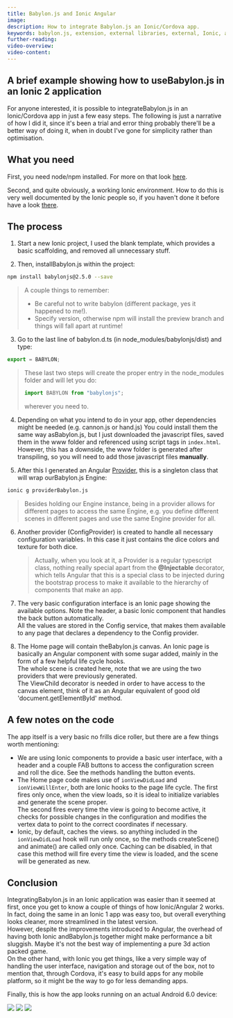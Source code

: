 ```yaml
---
title: Babylon.js and Ionic Angular
image:
description: How to integrate Babylon.js an Ionic/Cordova app.
keywords: babylon.js, extension, external libraries, external, Ionic, angular, cordovee
further-reading:
video-overview:
video-content:
---
```


## A brief example showing how to useBabylon.js in an Ionic 2 application

For anyone interested, it is possible to integrateBabylon.js in an Ionic/Cordova app in just a few easy steps. The following is just a narrative of how I did it, since it's been a trial and error thing probably there'll be a better way of doing it, when in doubt I've gone for simplicity rather than optimisation.

## What you need

First, you need node/npm installed. For more on that look [here](https://nodejs.org/en/).

Second, and quite obviously, a working Ionic environment. How to do this is very well documented by the Ionic people so, if you haven't done it before have a look [there](https://ionicframework.com/docs/intro/tutorial/).

## The process

1. Start a new Ionic project, I used the blank template, which provides a basic scaffolding, and removed all unnecessary stuff.

2. Then, installBabylon.js within the project:

```bash
npm install babylonjs@2.5.0 --save
```

> A couple things to remember:
>
> - Be careful not to write babylon (different package, yes it happened to me!).
> - Specify version, otherwise npm will install the preview branch and things will fall apart at runtime!

3. Go to the last line of babylon.d.ts (in node_modules/babylonjs/dist) and type:

```typescript
export = BABYLON;
```

> These last two steps will create the proper entry in the node_modules folder and will let you do:
>
> ```typescript
> import BABYLON from "babylonjs";
> ```
>
> wherever you need to.

4. Depending on what you intend to do in your app, other dependencies might be needed (e.g. cannon.js or hand.js)
   You could install them the same way asBabylon.js, but I just downloaded the javascript files, saved them in the www folder and referenced using script tags in `index.html`. However, this has a downside, the www folder is generated after transpiling, so you will need to add those javascript files **manually**.

5. After this I generated an Angular [Provider](https://docs.angularjs.org/guide/providers), this is a singleton class that will wrap ourBabylon.js Engine:

```bash
ionic g providerBabylon.js
```

> Besides holding our Engine instance, being in a provider allows for different pages to access the same Engine, e.g. you define different scenes in different pages and use the same Engine provider for all.

6. Another provider (ConfigProvider) is created to handle all necessary configuration variables. In this case it just contains the dice colors and texture for both dice.

   > Actually, when you look at it, a Provider is a regular typescript class, nothing really special apart from the **@Injectable** decorator, which tells Angular that this is a special class to be injected during the bootstrap process to make it available to the hierarchy of components that make an app.

7. The very basic configuration interface is an Ionic page showing the available options. Note the header, a basic Ionic component that handles the back button automatically.  
   All the values are stored in the Config service, that makes them available to any page that declares a dependency to the Config provider.

8. The Home page will contain theBabylon.js canvas. An Ionic page is basically an Angular component with some sugar added, mainly in the form of a few helpful life cycle hooks.  
   The whole scene is created here, note that we are using the two providers that were previously generated.  
   The ViewChild decorator is needed in order to have access to the canvas element, think of it as an Angular equivalent of good old 'document.getElementById' method.

## A few notes on the code

The app itself is a very basic no frills dice roller, but there are a few things worth mentioning:

- We are using Ionic components to provide a basic user interface, with a header and a couple FAB buttons to access the configuration screen and roll the dice. See the methods handling the button events.
- The Home page code makes use of `ionViewDidLoad` and `ionViewWillEnter`, both are Ionic hooks to the page life cycle. The first fires only once, when the view loads, so it is ideal to initialize variables and generate the scene proper.  
  The second fires every time the view is going to become active, it checks for possible changes in the configuration and modifies the vertex data to point to the correct coordinates if necessary.
- Ionic, by default, caches the views. so anything included in the `ionViewDidLoad` hook will run only once, so the methods createScene() and animate() are called only once. Caching can be disabled, in that case this method will fire every time the view is loaded, and the scene will be generated as new.

## Conclusion

IntegratingBabylon.js in an Ionic application was easier than it seemed at first, once you get to know a couple of things of how Ionic/Angular 2 works. In fact, doing the same in an Ionic 1 app was easy too, but overall everything looks cleaner, more streamlined in the latest version.  
However, despite the improvements introduced to Angular, the overhead of having both Ionic andBabylon.js together might make performance a bit sluggish. Maybe it's not the best way of implementing a pure 3d action packed game.  
On the other hand, with Ionic you get things, like a very simple way of handling the user interface, navigation and storage out of the box, not to mention that, through Cordova, it's easy to build apps for any mobile platform, so it might be the way to go for less demanding apps.

Finally, this is how the app looks running on an actual Android 6.0 device:

![](/img/how_to/ionic-angular/screenshot1.jpg)
![](/img/how_to/ionic-angular/screenshot2.jpg)
![](/img/how_to/ionic-angular/screenshot3.jpg)
